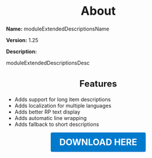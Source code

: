 <h1 style="text-align:center; font-size:2rem; font-weight:bold;">About</h1>

**Name:**
moduleExtendedDescriptionsName

**Version:**
1.25

**Description:**

moduleExtendedDescriptionsDesc

<h2 style="text-align:center; font-size:1.5rem; font-weight:bold;">Features</h2>

- Adds support for long item descriptions
- Adds localization for multiple languages
- Adds better RP text display
- Adds automatic line wrapping
- Adds fallback to short descriptions





<p align="center"><a href="https://github.com/LiliaFramework/Modules/raw/refs/heads/gh-pages/extendeddescriptions.zip" style="display:inline-block;padding:12px 24px;font-size:1.5rem;font-weight:bold;text-decoration:none;color:#fff;background-color:var(--md-primary-fg-color,#007acc);border-radius:4px;">DOWNLOAD HERE</a></p>